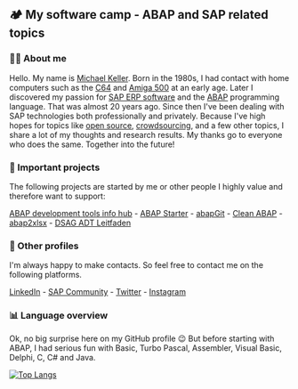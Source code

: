 ## 🏕️ My software camp - ABAP and SAP related topics

### :raising_hand_man: About me

Hello. My name is [Michael Keller](https://www.linkedin.com/in/michael-keller-abap-developer/). Born in the 1980s, I had contact with home computers such as the [C64](https://en.wikipedia.org/wiki/Commodore_64) and [Amiga 500](https://en.wikipedia.org/wiki/Amiga_500) at an early age. Later I discovered my passion for [SAP ERP software](https://en.wikipedia.org/wiki/SAP) and the [ABAP](https://en.wikipedia.org/wiki/ABAP) programming language. That was almost 20 years ago. Since then I've been dealing with SAP technologies both professionally and privately. Because I've high hopes for topics like [open source](https://en.wikipedia.org/wiki/Open_source), [crowdsourcing](https://en.wikipedia.org/wiki/Crowdsourcing), and a few other topics, I share a lot of my thoughts and research results. My thanks go to everyone who does the same. Together into the future!

### :pushpin: Important projects 

The following projects are started by me or other people I highly value and therefore want to support:

[ABAP development tools info hub](https://github.com/Keller-Michael/Eclipse_ADT_info_hub) - [ABAP Starter](https://github.com/Keller-Michael/ABAP_starter) - [abapGit](https://github.com/abapGit/abapGit) - [Clean ABAP](https://github.com/SAP/styleguides/blob/main/clean-abap/CleanABAP.md) - [abap2xlsx](https://github.com/abap2xlsx/abap2xlsx) - [DSAG ADT Leitfaden](https://1dsag.github.io/ADT-Leitfaden/)

### :link: Other profiles

I'm always happy to make contacts. So feel free to contact me on the following platforms.

[LinkedIn](https://www.linkedin.com/in/michael-keller-abap-developer/) - [SAP Community](https://people.sap.com/keller.m) - [Twitter](https://twitter.com/I_heart_ABAP) - [Instagram](https://www.instagram.com/i_heart_abap/)

### :bar_chart: Language overview

Ok, no big surprise here on my GitHub profile :wink: But before starting with ABAP, I had serious fun with Basic, Turbo Pascal, Assembler, Visual Basic, Delphi, C, C# and Java.

[![Top Langs](https://github-readme-stats.vercel.app/api/top-langs/?username=Keller-Michael&layout=compact)](https://github.com/anuraghazra/github-readme-stats)
